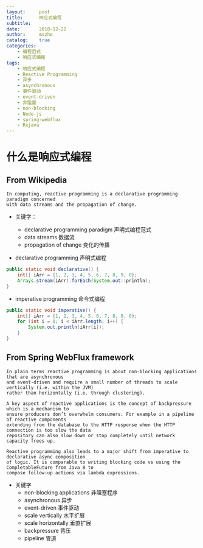 ```yaml
---
layout:     post
title:      响应式编程
subtitle:   
date:       2018-12-22
author:     mszhe
catalog:    true
categories:
    - 编程范式
    - 响应式编程
tags:
    - 响应式编程
    - Reactive Programming
    - 异步
    - asynchronous
    - 事件驱动    
    - event-driven
    - 非阻塞
    - non-blocking
    - Node-js
    - spring-webflux
    - Rxjava
---
```


# 什么是响应式编程
## From Wikipedia
    In computing, reactive programming is a declarative programming paradigm concerned 
    with data streams and the propagation of change.
    
- 关键字：
    - declarative programming paradigm 声明式编程范式
    - data streams 数据流
    - propagation of change 变化的传播
    
- declarative programming 声明式编程
```java
public static void declarative() {
    int[] iArr = {1, 2, 3, 4, 5, 6, 7, 8, 9, 0};
    Arrays.stream(iArr).forEach(System.out::println);
}
```

- imperative programming 命令式编程
```java
public static void imperative() {
    int[] iArr = {1, 2, 3, 4, 5, 6, 7, 8, 9, 0};
    for (int i = 0; i < iArr.length; i++) {
        System.out.println(iArr[i]);
    }
}
```

## From Spring WebFlux framework
    In plain terms reactive programming is about non-blocking applications that are asynchronous 
    and event-driven and require a small number of threads to scale vertically (i.e. within the JVM) 
    rather than horizontally (i.e. through clustering).

    A key aspect of reactive applications is the concept of backpressure which is a mechanism to 
    ensure producers don’t overwhelm consumers. For example in a pipeline of reactive components 
    extending from the database to the HTTP response when the HTTP connection is too slow the data 
    repository can also slow down or stop completely until network capacity frees up.

    Reactive programming also leads to a major shift from imperative to declarative async composition 
    of logic. It is comparable to writing blocking code vs using the CompletableFuture from Java 8 to 
    compose follow-up actions via lambda expressions.
    
- 关键字
    - non-blocking applications 非阻塞程序
    - asynchronous 异步
    - event-driven 事件驱动
    - scale vertically 水平扩展
    - scale horizontally 垂直扩展
    - backpressure 背压
    - pipeline 管道

    

    